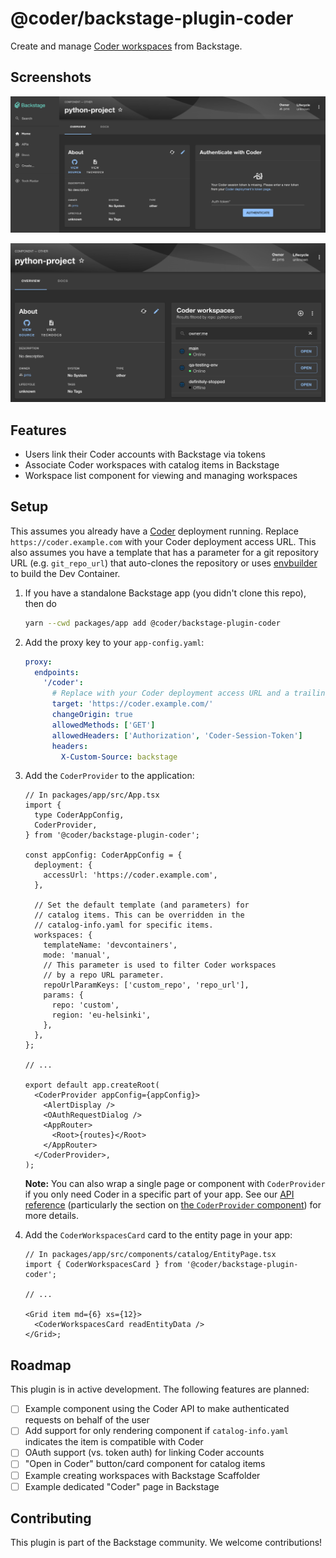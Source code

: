 # @coder/backstage-plugin-coder

Create and manage [Coder workspaces](https://coder.com/docs/v2/latest) from Backstage.

<!-- TOOD: Add Loom -->

## Screenshots

![Coder authentication](./screenshots/coder-auth.png)

![Workspace list page](./screenshots/catalog-item.png)

## Features

- Users link their Coder accounts with Backstage via tokens
- Associate Coder workspaces with catalog items in Backstage
- Workspace list component for viewing and managing workspaces
<!-- - Full Coder API access for custom plugins & integrations -->

## Setup

This assumes you already have a [Coder](https://github.com/coder/coder) deployment running.
Replace `https://coder.example.com` with your Coder deployment access URL. This also assumes
you have a template that has a parameter for a git repository URL (e.g. `git_repo_url`) that auto-clones
the repository or uses [envbuilder](https://coder.com/docs/v2/latest/templates/devcontainers) to build
the Dev Container.

1. If you have a standalone Backstage app (you didn't clone this repo), then do

   ```bash
   yarn --cwd packages/app add @coder/backstage-plugin-coder
   ```

1. Add the proxy key to your `app-config.yaml`:

   ```yaml
   proxy:
     endpoints:
       '/coder':
         # Replace with your Coder deployment access URL and a trailing /
         target: 'https://coder.example.com/'
         changeOrigin: true
         allowedMethods: ['GET']
         allowedHeaders: ['Authorization', 'Coder-Session-Token']
         headers:
           X-Custom-Source: backstage
   ```

1. Add the `CoderProvider` to the application:

   ```tsx
   // In packages/app/src/App.tsx
   import {
     type CoderAppConfig,
     CoderProvider,
   } from '@coder/backstage-plugin-coder';

   const appConfig: CoderAppConfig = {
     deployment: {
       accessUrl: 'https://coder.example.com',
     },

     // Set the default template (and parameters) for
     // catalog items. This can be overridden in the
     // catalog-info.yaml for specific items.
     workspaces: {
       templateName: 'devcontainers',
       mode: 'manual',
       // This parameter is used to filter Coder workspaces
       // by a repo URL parameter.
       repoUrlParamKeys: ['custom_repo', 'repo_url'],
       params: {
         repo: 'custom',
         region: 'eu-helsinki',
       },
     },
   };

   // ...

   export default app.createRoot(
     <CoderProvider appConfig={appConfig}>
       <AlertDisplay />
       <OAuthRequestDialog />
       <AppRouter>
         <Root>{routes}</Root>
       </AppRouter>
     </CoderProvider>,
   );
   ```

   **Note:** You can also wrap a single page or component with `CoderProvider` if you only need Coder in a specific part of your app. See our [API reference](./docs/README.md) (particularly the section on [the `CoderProvider` component](./docs/components.md#coderprovider)) for more details.

1. Add the `CoderWorkspacesCard` card to the entity page in your app:

   ```tsx
   // In packages/app/src/components/catalog/EntityPage.tsx
   import { CoderWorkspacesCard } from '@coder/backstage-plugin-coder';

   // ...

   <Grid item md={6} xs={12}>
     <CoderWorkspacesCard readEntityData />
   </Grid>;
   ```

<!-- Individual components of the card can also be imported. See [the plugin documentation](./docs) for full configuration options and API reference. -->

<!-- ### API Access

The plugin provides a `CoderApi` instance for accessing the Coder API. This can be used in custom plugins and integrations. Here is an example component that lists all templates:

```tsx
import { useCoder } from '@coder/backstage-plugin-coder';

// TODO. I believe Michael said this is possible today?
// This can be a very basic component that requires auth
// and lists all templates in a basic unstyled list
// with a refresh button
```

See to the [Coder REST API Reference](https://coder.com/docs/v2/latest/api) for more details -->

## Roadmap

This plugin is in active development. The following features are planned:

- [ ] Example component using the Coder API to make authenticated requests on behalf of the user
- [ ] Add support for only rendering component if `catalog-info.yaml` indicates the item is compatible with Coder
- [ ] OAuth support (vs. token auth) for linking Coder accounts
- [ ] "Open in Coder" button/card component for catalog items
- [ ] Example creating workspaces with Backstage Scaffolder
- [ ] Example dedicated "Coder" page in Backstage

## Contributing

This plugin is part of the Backstage community. We welcome contributions!
